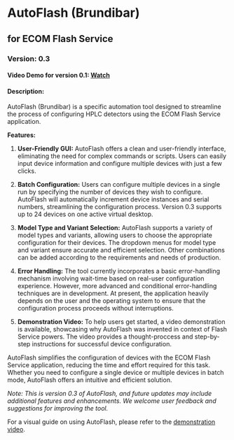 # AutoFlash (Brundibar)
## for ECOM Flash Service
### Version: 0.3
#### Video Demo for version 0.1: [Watch](https://youtu.be/mjfzFsy-00s)
#### Description:
AutoFlash (Brundibar) is a specific automation tool designed to streamline the process of configuring HPLC detectors using the ECOM Flash Service application.

**Features:**

1. **User-Friendly GUI:** AutoFlash offers a clean and user-friendly interface, eliminating the need for complex commands or scripts. Users can easily input device information and configure multiple devices with just a few clicks.

2. **Batch Configuration:** Users can configure multiple devices in a single run by specifying the number of devices they wish to configure. AutoFlash will automatically increment device instances and serial numbers, streamlining the configuration process. Version 0.3 supports up to 24 devices on one active virtual desktop.

3. **Model Type and Variant Selection:** AutoFlash supports a variety of model types and variants, allowing users to choose the appropriate configuration for their devices. The dropdown menus for model type and variant ensure accurate and efficient selection. Other combinations can be added according to the requirements and needs of production.

4. **Error Handling:** The tool currently incorporates a basic error-handling mechanism involving wait-time based on real-user configuration experience. However, more advanced and conditional error-handling techniques are in development. At present, the application heavily depends on the user and the operating system to ensure that the configuration process proceeds without interruptions.

5. **Demonstration Video:** To help users get started, a video demonstration is available, showcasing why AutoFlash was invented in context of Flash Service powers. The video provides a thought-proccess and step-by-step instructions for successful device configuration.

AutoFlash simplifies the configuration of devices with the ECOM Flash Service application, reducing the time and effort required for this task. Whether you need to configure a single device or multiple devices in batch mode, AutoFlash offers an intuitive and efficient solution.

*Note: This is version 0.3 of AutoFlash, and future updates may include additional features and enhancements. We welcome user feedback and suggestions for improving the tool.*

For a visual guide on using AutoFlash, please refer to the [demonstration video](https://youtu.be/mjfzFsy-00s).
